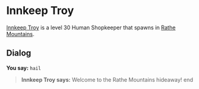 # Innkeep Troy



[Innkeep Troy](/npc/50253) is a level 30 Human Shopkeeper that spawns in [Rathe Mountains](/zone/50).



## Dialog

**You say:** `hail`



>**Innkeep Troy says:** Welcome to the Rathe Mountains hideaway!
end





